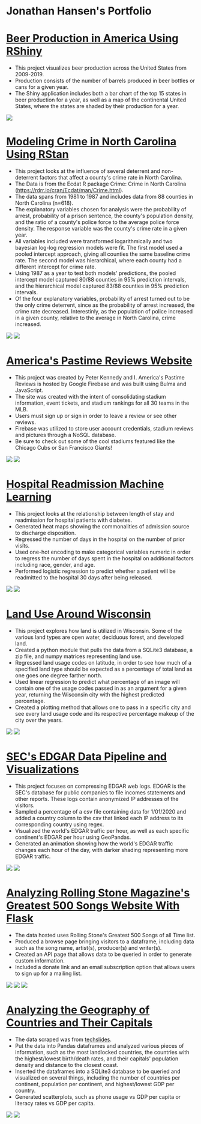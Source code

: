 # Jonathan Hansen's Portfolio

# [Beer Production in America Using RShiny](https://github.com/jonathanhansen808/beer_production)
- This project visualizes beer production across the United States from 2009-2019. 
- Production consists of the number of barrels produced in beer bottles or cans for a given year.
- The Shiny application includes both a bar chart of the top 15 states in beer production for a year, as well as a map of the continental United States, where the states are shaded by their production for a year. 

![](/images/beer_app.png)

# [Modeling Crime in North Carolina Using RStan](https://github.com/jonathanhansen808/crime_modeling)
- This project looks at the influence of several deterrent and non-deterrent factors that affect a county's crime rate in North Carolina. 
- The Data is from the Ecdat R package Crime: Crime in North Carolina (https://rdrr.io/cran/Ecdat/man/Crime.html).
- The data spans from 1981 to 1987 and includes data from 88 counties in North Carolina (n=618). 
- The explanatory variables chosen for analysis were the probability of arrest, probability of a prison sentence, the county's population density, and the ratio of a county's police force to the average police force density. The response variable was the county's crime rate in a given year. 
- All variables included were transformed logarithmically and two bayesian log-log regression models were fit. The first model used a pooled intercept approach, giving all counties the same baseline crime rate. The second model was hierarchical, where each county had a different intercept for crime rate. 
- Using 1987 as a year to test both models' predictions, the pooled intercept model captured 80/88 counties in 95% prediction intervals, and the hierarchical model captured 83/88 counties in 95% prediction intervals. 
- Of the four explanatory variables, probability of arrest turned out to be the only crime deterrent, since as the probability of arrest increased, the crime rate decreased. Interestinly, as the population of police increased in a given county, relative to the average in North Carolina, crime increased. 

![](/images/MLR_OOS_hierarchical.png)
![](/images/county_baseline_probs.png)


# [America's Pastime Reviews Website](https://americaspastime-99f97.web.app) 
- This project was created by Peter Kennedy and I. America's Pastime Reviews is hosted by Google Firebase and was built using Bulma and JavaScript. 
- The site was created with the intent of consolidating stadium information, event tickets, and stadium rankings for all 30 teams in the MLB.
- Users must sign up or sign in order to leave a review or see other reviews. 
- Firebase was utilized to store user account credentials, stadium reviews and pictures through a NoSQL database. 
- Be sure to check out some of the cool stadiums featured like the Chicago Cubs or San Francisco Giants!  

![](/images/home.PNG)
![](/images/pit.PNG)

# [Hospital Readmission Machine Learning](https://github.com/Jonnyboyy808/Hospital_readmission)
- This project looks at the relationship between length of stay and readmission for hospital patients with diabetes. 
- Generated heat maps showing the commonalities of admission source to discharge disposition. 
- Regressed the number of days in the hospital on the number of prior visits. 
- Used one-hot encoding to make categorical variables numeric in order to regress the number of days spent in the hospital on additional factors including race, gender, and age.
- Performed logistic regression to predict whether a patient will be readmitted to the hospital 30 days after being released.

![](/images/Regression.png)
![](/images/Confusion.png)

# [Land Use Around Wisconsin](https://github.com/Jonnyboyy808/Wisconsin_land_use) 
- This project explores how land is utilized in Wisconsin. Some of the various land types are open water, deciduous forest, and developed land.  
- Created a python module that pulls the data from a SQLite3 database, a zip file, and numpy matrices representing land use.  
- Regressed land usage codes on latitude, in order to see how much of a specified land type should be expected as a percentage of total land as one goes one degree farther north.
- Used linear regression to predict what percentage of an image will contain one of the usage codes passed in as an argument for a given year, returning the Wisconsin city with the highest predicted percentage. 
- Created a plotting method that allows one to pass in a specific city and see every land usage code and its respective percentage makeup of the city over the years. 

![](/images/Madison.png)
![](/images/city_plot.png)

# [SEC's EDGAR Data Pipeline and Visualizations](https://github.com/Jonnyboyy808/Edgar_Data)
- This project focuses on compressing EDGAR web logs. EDGAR is the SEC's database for public companies to file incomes statements and other reports. These logs contain anonymized IP addresses of the visitors.
- Sampled a percentage of a csv file containing data for 1/01/2020 and added a country column to the csv that linked each IP address to its corresponding country using regex.
- Visualized the world's EDGAR traffic per hour, as well as each specific continent's EDGAR per hour using GeoPandas.
- Generated an animation showing how the world's EDGAR traffic changes each hour of the day, with darker shading representing more EDGAR traffic. 

![](/images/8pm.png)
![](/images/Europe.png)

# [Analyzing Rolling Stone Magazine's Greatest 500 Songs Website With Flask](https://github.com/Jonnyboyy808/Flask_data_website)
- The data hosted uses Rolling Stone's Greatest 500 Songs of all Time list. 
- Produced a browse page bringing visitors to a dataframe, including data such as the song name, artist(s), producer(s) and writer(s). 
- Created an API page that allows data to be queried in order to generate custom information.
- Included a donate link and an email subscription option that allows users to sign up for a mailing list. 

![](/images/Datasite_Homepage.png)
![](/images/Browse_DF.png)
![](/images/API.png)

# [Analyzing the Geography of Countries and Their Capitals](https://github.com/Jonnyboyy808/Country_and_Capital_Geography-)
- The data scraped was from [techslides](http://techslides.com/list-of-countries-and-capitals).
- Put the data into Pandas dataframes and analyzed various pieces of information, such as the most landlocked countries, the countries with the highest/lowest birth/death rates, and their capitals' population density and distance to the closest coast. 
- Inserted the dataframes into a SQLite3 database to be queried and visualized on several things, including the number of countries per continent, population per continent, and highest/lowest GDP per country.
- Generated scatterplots, such as phone usage vs GDP per capita or literacy rates vs GDP per capita.

![](/images/Death:Birth%20rate%20DF.png)
![](/images/Death-birth-rates.png)

